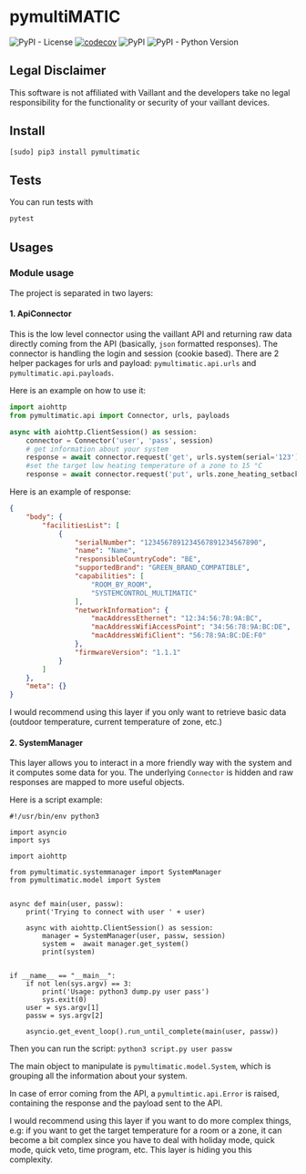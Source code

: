 # pymultiMATIC
![PyPI - License](https://img.shields.io/github/license/thomasgermain/pymultiMATIC)
[![codecov](https://codecov.io/gh/thomasgermain/pymultiMATIC/branch/master/graph/badge.svg?token=KKM0BRHJR7)](https://codecov.io/gh/thomasgermain/pymultiMATIC)
![PyPI](https://img.shields.io/pypi/v/pymultiMATIC)
![PyPI - Python Version](https://img.shields.io/pypi/pyversions/pymultiMATIC.svg)

## Legal Disclaimer
This software is not affiliated with Vaillant and the developers take no legal responsibility for the functionality or security of your vaillant devices.

## Install
```bash
[sudo] pip3 install pymultimatic 
```

## Tests
You can run tests with
```bash
pytest
```

## Usages

### Module usage
 
The project is separated in two layers:

#### 1. ApiConnector
This is the low level connector using the vaillant API and returning raw data directly coming from the API (basically, `json` formatted responses). The connector is handling the login and session (cookie based).
There are 2 helper packages for urls and payload: `pymultimatic.api.urls` and `pymultimatic.api.payloads`.

Here is an example on how to use it:
```python
import aiohttp
from pymultimatic.api import Connector, urls, payloads

async with aiohttp.ClientSession() as session:
    connector = Connector('user', 'pass', session)
    # get information about your system
    response = await connector.request('get', urls.system(serial='123'))
    #set the target low heating temperature of a zone to 15 °C
    response = await connector.request('put', urls.zone_heating_setback_temperature(id='1', serial='123'), payload=payloads.zone_temperature_setback(15))
```
Here is an example of response:
```json
{
    "body": {
        "facilitiesList": [
            {
                "serialNumber": "1234567891234567891234567890",
                "name": "Name",
                "responsibleCountryCode": "BE",
                "supportedBrand": "GREEN_BRAND_COMPATIBLE",
                "capabilities": [
                    "ROOM_BY_ROOM",
                    "SYSTEMCONTROL_MULTIMATIC"
                ],
                "networkInformation": {
                    "macAddressEthernet": "12:34:56:78:9A:BC",
                    "macAddressWifiAccessPoint": "34:56:78:9A:BC:DE",
                    "macAddressWifiClient": "56:78:9A:BC:DE:F0"
                },
                "firmwareVersion": "1.1.1"
            }
        ]
    },
    "meta": {}
}
```
I would recommend using this layer if you only want to retrieve basic data (outdoor temperature, current temperature of zone, etc.)

#### 2. SystemManager
This layer allows you to interact in a more friendly way with the system and it computes some data for you.
The underlying `Connector` is hidden and raw responses are mapped to more useful objects.


Here is a script example:
```python3
#!/usr/bin/env python3

import asyncio
import sys

import aiohttp

from pymultimatic.systemmanager import SystemManager
from pymultimatic.model import System


async def main(user, passw):
    print('Trying to connect with user ' + user)

    async with aiohttp.ClientSession() as session:
        manager = SystemManager(user, passw, session)
        system =  await manager.get_system()
        print(system)


if __name__ == "__main__":
    if not len(sys.argv) == 3:
        print('Usage: python3 dump.py user pass')
        sys.exit(0)
    user = sys.argv[1]
    passw = sys.argv[2]

    asyncio.get_event_loop().run_until_complete(main(user, passw))
```

Then you can run the script:
`python3 script.py user passw`

The main object to manipulate is `pymultimatic.model.System`, which is grouping all the information about your system.

In case of error coming from the API, a `pymultimtic.api.Error` is raised, containing the response and the payload sent to the API.

I would recommend using this layer if you want to do more complex things, e.g: if you want to get the target temperature for 
a room or a zone, it can become a bit complex since you have to deal with holiday mode, quick mode, quick veto, time program, etc.
This layer is hiding you this complexity.
